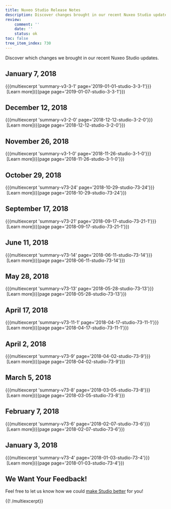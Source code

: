 ```yaml
---
title: Nuxeo Studio Release Notes
description: Discover changes brought in our recent Nuxeo Studio updates.
review:
    comment: ''
    date: ''
    status: ok
toc: false
tree_item_index: 730
---
```


Discover which changes we brought in our recent Nuxeo Studio updates.

## January 7, 2018
{{{multiexcerpt 'summary-v3-3-1' page='2019-01-01-studio-3-3-1'}}}
<i class="fa fa-long-arrow-right" aria-hidden="true"></i>&nbsp;[Learn more]({{page page='2019-01-07-studio-3-3-1'}})

## December 12, 2018
{{{multiexcerpt 'summary-v3-2-0' page='2018-12-12-studio-3-2-0'}}}
<i class="fa fa-long-arrow-right" aria-hidden="true"></i>&nbsp;[Learn more]({{page page='2018-12-12-studio-3-2-0'}})

## November 26, 2018
{{{multiexcerpt 'summary-v3-1-0' page='2018-11-26-studio-3-1-0'}}}
<i class="fa fa-long-arrow-right" aria-hidden="true"></i>&nbsp;[Learn more]({{page page='2018-11-26-studio-3-1-0'}})

## October 29, 2018
{{{multiexcerpt 'summary-v73-24' page='2018-10-29-studio-73-24'}}}
<i class="fa fa-long-arrow-right" aria-hidden="true"></i>&nbsp;[Learn more]({{page page='2018-10-29-studio-73-24'}})

## September 17, 2018
{{{multiexcerpt 'summary-v73-21' page='2018-09-17-studio-73-21-1'}}}
<i class="fa fa-long-arrow-right" aria-hidden="true"></i>&nbsp;[Learn more]({{page page='2018-09-17-studio-73-21-1'}})

## June 11, 2018
{{{multiexcerpt 'summary-v73-14' page='2018-06-11-studio-73-14'}}}
<i class="fa fa-long-arrow-right" aria-hidden="true"></i>&nbsp;[Learn more]({{page page='2018-06-11-studio-73-14'}})

## May 28, 2018
{{{multiexcerpt 'summary-v73-13' page='2018-05-28-studio-73-13'}}}
<i class="fa fa-long-arrow-right" aria-hidden="true"></i>&nbsp;[Learn more]({{page page='2018-05-28-studio-73-13'}})

## April 17, 2018
{{{multiexcerpt 'summary-v73-11-1' page='2018-04-17-studio-73-11-1'}}}
<i class="fa fa-long-arrow-right" aria-hidden="true"></i>&nbsp;[Learn more]({{page page='2018-04-17-studio-73-11-1'}})

## April 2, 2018
{{{multiexcerpt 'summary-v73-9' page='2018-04-02-studio-73-9'}}}
<i class="fa fa-long-arrow-right" aria-hidden="true"></i>&nbsp;[Learn more]({{page page='2018-04-02-studio-73-9'}})

## March 5, 2018
{{{multiexcerpt 'summary-v73-8' page='2018-03-05-studio-73-8'}}}
<i class="fa fa-long-arrow-right" aria-hidden="true"></i>&nbsp;[Learn more]({{page page='2018-03-05-studio-73-8'}})

## February 7, 2018
{{{multiexcerpt 'summary-v73-6' page='2018-02-07-studio-73-6'}}}
<i class="fa fa-long-arrow-right" aria-hidden="true"></i>&nbsp;[Learn more]({{page page='2018-02-07-studio-73-6'}})

## January 3, 2018
{{{multiexcerpt 'summary-v73-4' page='2018-01-03-studio-73-4'}}}
<i class="fa fa-long-arrow-right" aria-hidden="true"></i>&nbsp;[Learn more]({{page page='2018-01-03-studio-73-4'}})

## We Want Your Feedback!
Feel free to let us know how we could <a href="https://portal.prodpad.com/eb062eda-6d54-11e7-8513-22000a2145da" target="_blank">make Studio better</a> for you!

{{! /multiexcerpt}}
